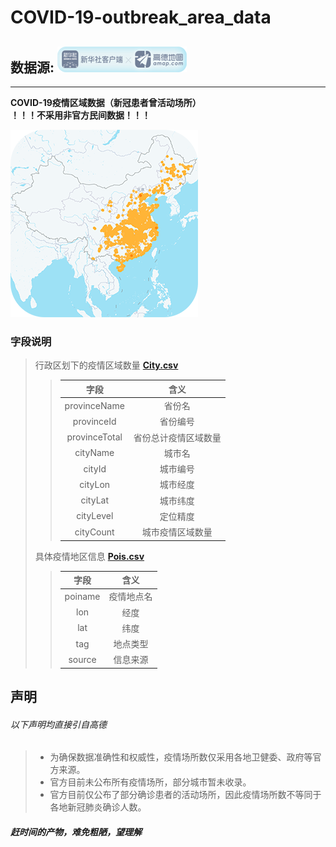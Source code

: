 # COVID-19-outbreak_area_data

## 数据源: ![数据源](source.png)

***
**COVID-19疫情区域数据（新冠患者曾活动场所）**  
**！！！不采用非官方民间数据！！！**

![地图](map.png)

### 字段说明

 > 行政区划下的疫情区域数量 [**City.csv**](/data/City.csv)
 >> 字段 | 含义
 >> :---:|:---:
 >> provinceName  | 省份名
 >> provinceId    | 省份编号
 >> provinceTotal | 省份总计疫情区域数量
 >> cityName   | 城市名
 >> cityId     | 城市编号
 >> cityLon    | 城市经度
 >> cityLat    | 城市纬度
 >> cityLevel  | 定位精度
 >> cityCount  | 城市疫情区域数量
 >>
 > 具体疫情地区信息 [**Pois.csv**](/data/Pois.csv)
 >
 >> 字段 | 含义
 >> :---:|:---:
 >> poiname | 疫情地点名
 >> lon     | 经度
 >> lat     | 纬度
 >> tag     | 地点类型
 >> source  | 信息来源
 >>

## 声明
###### 以下声明均直接引自高德
> - 为确保数据准确性和权威性，疫情场所数仅采用各地卫健委、政府等官方来源。
> - 官方目前未公布所有疫情场所，部分城市暂未收录。
> - 官方目前仅公布了部分确诊患者的活动场所，因此疫情场所数不等同于各地新冠肺炎确诊人数。

##### *赶时间的产物，难免粗陋，望理解*


